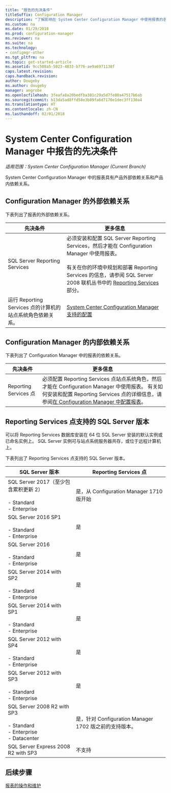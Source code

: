 ```yaml
---
title: "报告的先决条件"
titleSuffix: Configuration Manager
description: "了解影响在 System Center Configuration Manager 中使用报表的各种依赖关系。"
ms.custom: na
ms.date: 01/29/2018
ms.prod: configuration-manager
ms.reviewer: na
ms.suite: na
ms.technology:
- configmgr-other
ms.tgt_pltfrm: na
ms.topic: get-started-article
ms.assetid: 9cc508a5-5023-4833-b776-ae9a6971138f
caps.latest.revision: 
caps.handback.revision: 
author: Dougeby
ms.author: dougeby
manager: angrobe
ms.openlocfilehash: 3feafa8a20bedfba381c29a5d7fe80a47517b6ab
ms.sourcegitcommit: b13da5ad8ffd58e3b89fa6d7170e1dec3ff130a4
ms.translationtype: HT
ms.contentlocale: zh-CN
ms.lasthandoff: 02/01/2018
---
```

# <a name="prerequisites-for-reporting-in-system-center-configuration-manager"></a>System Center Configuration Manager 中报告的先决条件

*适用范围：System Center Configuration Manager (Current Branch)*

System Center Configuration Manager 中的报表具有产品外部依赖关系和产品内依赖关系。  

## <a name="dependencies-external-to-configuration-manager"></a>Configuration Manager 的外部依赖关系  
 下表列出了报表的外部依赖关系。  

|先决条件|更多信息|  
|------------------|----------------------|  
|SQL Server Reporting Services|必须安装和配置 SQL Server Reporting Services，然后才能在 Configuration Manager 中使用报表。<br /><br /> 有关在你的环境中规划和部署 Reporting Services 的信息，请参阅 SQL Server 2008 联机丛书中的 [Reporting Services](http://go.microsoft.com/fwlink/p/?LinkId=212032) 部分。|  
|运行 Reporting Services 点的计算机的站点系统角色依赖关系。|[System Center Configuration Manager 支持的配置](../../../core/plan-design/configs/supported-configurations.md)|  

## <a name="dependencies-internal-to-configuration-manager"></a>Configuration Manager 的内部依赖关系  
 下表列出了 Configuration Manager 中的报表的依赖关系。  

|先决条件|更多信息|  
|------------------|----------------------|  
|Reporting Services 点|必须配置 Reporting Services 点站点系统角色，然后才能在 Configuration Manager 中使用报表。 有关如何安装和配置 Reporting Services 点的详细信息，请参阅[在 Configuration Manager 中配置报表](../../../core/servers/manage/configuring-reporting.md)。|  

## <a name="supported-sql-server-versions-for-the-reporting-services-point"></a>Reporting Services 点支持的 SQL Server 版本  
 可以将 Reporting Services 数据库安装在 64 位 SQL Server 安装的默认实例或已命名实例上。 SQL Server 实例可与站点系统服务器共存，或位于远程计算机上。  

 下表列出了 Reporting Services 点支持的 SQL Server 版本。  

|SQL Server 版本|Reporting Services 点|  
|------------------------|------------------------------|
|SQL Server 2017（至少包含累积更新 2）<br /><br /> -   Standard<br />-   Enterprise|是，从 Configuration Manager 1710 版开始|  
|SQL Server 2016 SP1<br /><br /> -   Standard<br />-   Enterprise|是| 
|SQL Server 2016<br /><br /> -   Standard<br />-   Enterprise|是|
|SQL Server 2014 with SP2<br /><br /> -   Standard<br />-   Enterprise|是|
|SQL Server 2014 with SP1<br /><br /> -   Standard<br />-   Enterprise|是|
|SQL Server 2012 with SP4 <br /><br /> -   Standard<br />-   Enterprise|是|  
|SQL Server 2012 with SP3 <br /><br /> -   Standard<br />-   Enterprise|是|  
|SQL Server 2008 R2 with SP3<br /><br /> -   Standard<br />-   Enterprise<br />-   Datacenter|是，针对 Configuration Manager 1702 版之前的支持版本。|  
|SQL Server Express 2008 R2 with SP3|不支持| 




## <a name="next-steps"></a>后续步骤
[报表的操作和维护](operations-and-maintenance-for-reporting.md)
